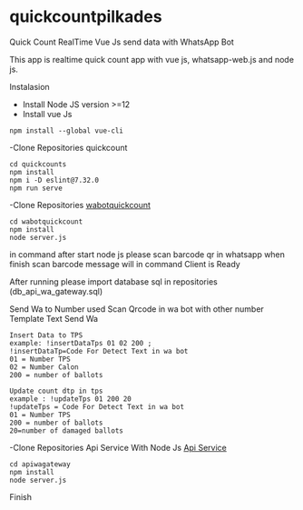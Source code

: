 # quickcountpilkades

Quick Count RealTime Vue Js send data with WhatsApp Bot

This app is realtime quick count app with vue js, whatsapp-web.js and node js.

Instalasion

- Install Node JS version >=12
- Install vue Js

```
npm install --global vue-cli
```

-Clone Repositories quickcount

```
cd quickcounts
npm install
npm i -D eslint@7.32.0
npm run serve
```

-Clone Repositories [wabotquickcount](https://github.com/andeztea/WaBootQuickCountPilkades.git)

```
cd wabotquickcount
npm install
node server.js
```

in command after start node js please scan barcode qr in whatsapp
when finish scan barcode message will in command Client is Ready

After running please import database sql in repositories (db_api_wa_gateway.sql)

Send Wa to Number used Scan Qrcode in wa bot with other number
Template Text Send Wa

```
Insert Data to TPS
example: !insertDataTps 01 02 200 ;
!insertDataTp=Code For Detect Text in wa bot
01 = Number TPS
02 = Number Calon
200 = number of ballots

Update count dtp in tps
example : !updateTps 01 200 20
!updateTps = Code For Detect Text in wa bot
01 = Number TPS
200 = number of ballots
20=number of damaged ballots

```

-Clone Repositories Api Service With Node Js [Api Service](https://github.com/andeztea/apiquickcountpilkades.git)

```
cd apiwagateway
npm install
node server.js
```

Finish
